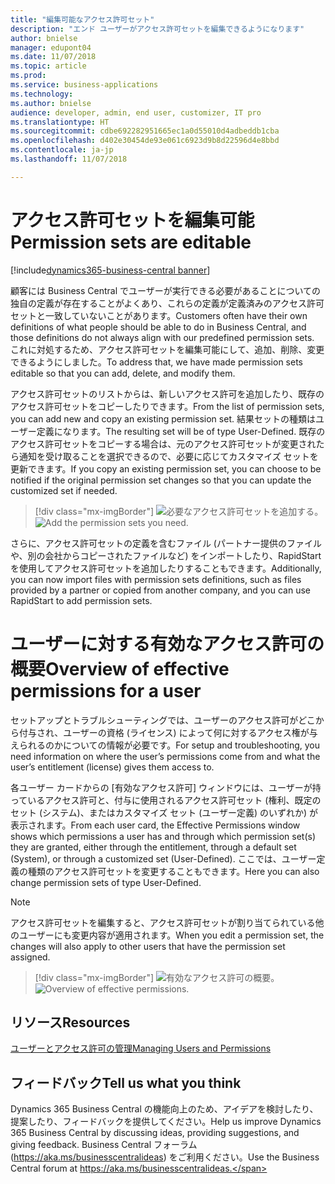 ```yaml
---
title: "編集可能なアクセス許可セット"
description: "エンド ユーザーがアクセス許可セットを編集できるようになります"
author: bnielse
manager: edupont04
ms.date: 11/07/2018
ms.topic: article
ms.prod: 
ms.service: business-applications
ms.technology: 
ms.author: bnielse
audience: developer, admin, end user, customizer, IT pro
ms.translationtype: HT
ms.sourcegitcommit: cdbe692282951665ec1a0d55010d4adbeddb1cba
ms.openlocfilehash: d402e30454de93e061c6923d9b8d22596d4e8bbd
ms.contentlocale: ja-jp
ms.lasthandoff: 11/07/2018

---
```


# <a name="permission-sets-are-editable"></a><span data-ttu-id="871a3-103">アクセス許可セットを編集可能</span><span class="sxs-lookup"><span data-stu-id="871a3-103">Permission sets are editable</span></span>

[!include[dynamics365-business-central banner](../includes/dynamics365-business-central.md)]

<span data-ttu-id="871a3-104">顧客には Business Central でユーザーが実行できる必要があることについての独自の定義が存在することがよくあり、これらの定義が定義済みのアクセス許可セットと一致していないことがあります。</span><span class="sxs-lookup"><span data-stu-id="871a3-104">Customers often have their own definitions of what people should be able to do in Business Central, and those definitions do not always align with our predefined permission sets.</span></span> <span data-ttu-id="871a3-105">これに対処するため、アクセス許可セットを編集可能にして、追加、削除、変更できるようにしました。</span><span class="sxs-lookup"><span data-stu-id="871a3-105">To address that, we have made permission sets editable so that you can add, delete, and modify them.</span></span>

<span data-ttu-id="871a3-106">アクセス許可セットのリストからは、新しいアクセス許可を追加したり、既存のアクセス許可セットをコピーしたりできます。</span><span class="sxs-lookup"><span data-stu-id="871a3-106">From the list of permission sets, you can add new and copy an existing permission set.</span></span> <span data-ttu-id="871a3-107">結果セットの種類はユーザー定義になります。</span><span class="sxs-lookup"><span data-stu-id="871a3-107">The resulting set will be of type User-Defined.</span></span> <span data-ttu-id="871a3-108">既存のアクセス許可セットをコピーする場合は、元のアクセス許可セットが変更されたら通知を受け取ることを選択できるので、必要に応じてカスタマイズ セットを更新できます。</span><span class="sxs-lookup"><span data-stu-id="871a3-108">If you copy an existing permission set, you can choose to be notified if the original permission set changes so that you can update the customized set if needed.</span></span>  

> [!div class="mx-imgBorder"]
> <span data-ttu-id="871a3-109">![](media/editablepermissionsets_list.png "必要なアクセス許可セットを追加する。")</span><span class="sxs-lookup"><span data-stu-id="871a3-109">![](media/editablepermissionsets_list.png "Add the permission sets you need.")</span></span>

<span data-ttu-id="871a3-110">さらに、アクセス許可セットの定義を含むファイル (パートナー提供のファイルや、別の会社からコピーされたファイルなど) をインポートしたり、RapidStart を使用してアクセス許可セットを追加したりすることもできます。</span><span class="sxs-lookup"><span data-stu-id="871a3-110">Additionally, you can now import files with permission sets definitions, such as files provided by a partner or copied from another company, and you can use RapidStart to add permission sets.</span></span>

# <a name="overview-of-effective-permissions-for-a-user"></a><span data-ttu-id="871a3-111">ユーザーに対する有効なアクセス許可の概要</span><span class="sxs-lookup"><span data-stu-id="871a3-111">Overview of effective permissions for a user</span></span>

<span data-ttu-id="871a3-112">セットアップとトラブルシューティングでは、ユーザーのアクセス許可がどこから付与され、ユーザーの資格 (ライセンス) によって何に対するアクセス権が与えられるのかについての情報が必要です。</span><span class="sxs-lookup"><span data-stu-id="871a3-112">For setup and troubleshooting, you need information on where the user’s permissions come from and what the user’s entitlement (license) gives them access to.</span></span>

<span data-ttu-id="871a3-113">各ユーザー カードからの [有効なアクセス許可] ウィンドウには、ユーザーが持っているアクセス許可と、付与に使用されるアクセス許可セット (権利、既定のセット (システム)、またはカスタマイズ セット (ユーザー定義) のいずれか) が表示されます。</span><span class="sxs-lookup"><span data-stu-id="871a3-113">From each user card, the Effective Permissions window shows which permissions a user has and through which permission set(s) they are granted, either through the entitlement, through a default set (System), or through a customized set (User-Defined).</span></span> <span data-ttu-id="871a3-114">ここでは、ユーザー定義の種類のアクセス許可セットを変更することもできます。</span><span class="sxs-lookup"><span data-stu-id="871a3-114">Here you can also change permission sets of type User-Defined.</span></span>  

> [!NOTE]
> <span data-ttu-id="871a3-115">アクセス許可セットを編集すると、アクセス許可セットが割り当てられている他のユーザーにも変更内容が適用されます。</span><span class="sxs-lookup"><span data-stu-id="871a3-115">When you edit a permission set, the changes will also apply to other users that have the permission set assigned.</span></span>

> [!div class="mx-imgBorder"]
> <span data-ttu-id="871a3-116">![](media/effective_permission_sets.png "有効なアクセス許可の概要。")</span><span class="sxs-lookup"><span data-stu-id="871a3-116">![](media/effective_permission_sets.png "Overview of effective permissions.")</span></span>

## <a name="resources"></a><span data-ttu-id="871a3-117">リソース</span><span class="sxs-lookup"><span data-stu-id="871a3-117">Resources</span></span>
[<span data-ttu-id="871a3-118">ユーザーとアクセス許可の管理</span><span class="sxs-lookup"><span data-stu-id="871a3-118">Managing Users and Permissions</span></span>](https://docs.microsoft.com/en-us/dynamics365/business-central/ui-how-users-permissions)

<!--
### Who uses this feature
End users, admins, customizers, developers, IT pros
## Status
### Availability
Cloud, On-premises, Hybrid
### Regional availability
No regional restrictions. All Dynamics 365 Business Central supported markets.
-->

## <a name="tell-us-what-you-think"></a><span data-ttu-id="871a3-119">フィードバック</span><span class="sxs-lookup"><span data-stu-id="871a3-119">Tell us what you think</span></span>
<span data-ttu-id="871a3-120">Dynamics 365 Business Central の機能向上のため、アイデアを検討したり、提案したり、フィードバックを提供してください。</span><span class="sxs-lookup"><span data-stu-id="871a3-120">Help us improve Dynamics 365 Business Central by discussing ideas, providing suggestions, and giving feedback.</span></span> <span data-ttu-id="871a3-121">Business Central フォーラム (https://aka.ms/businesscentralideas) をご利用ください。</span><span class="sxs-lookup"><span data-stu-id="871a3-121">Use the Business Central forum at https://aka.ms/businesscentralideas.</span></span>

